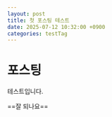 ```yaml
---
layout: post
title: 첫 포스팅 테스트
date: 2025-07-12 10:32:00 +0900
categories: testTag
---
```


# 포스팅

테스트입니다.

==잘 되나요==
